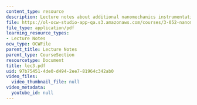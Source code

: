 ```yaml
---
content_type: resource
description: Lecture notes about additional nanomechanics instrumentation components.
file: https://ol-ocw-studio-app-qa.s3.amazonaws.com/courses/3-052-nanomechanics-of-materials-and-biomaterials-spring-2007/97b754514de0d4942ee781964c342ab0_lec3.pdf
file_type: application/pdf
learning_resource_types:
- Lecture Notes
ocw_type: OCWFile
parent_title: Lecture Notes
parent_type: CourseSection
resourcetype: Document
title: lec3.pdf
uid: 97b75451-4de0-d494-2ee7-81964c342ab0
video_files:
  video_thumbnail_file: null
video_metadata:
  youtube_id: null
---
```

